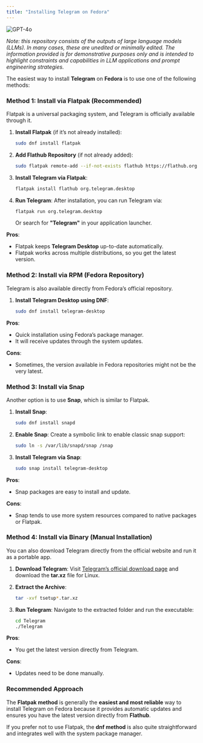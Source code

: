 ```yaml
---
title: "Installing Telegram on Fedora"
---
```

![GPT-4o](https://img.shields.io/badge/GPT--4o-3333FF?style=for-the-badge&logo=openai&logoColor=white)



*Note: this repository consists of the outputs of large language models (LLMs). In many cases, these are unedited or minimally edited. The information provided is for demonstrative purposes only and is intended to highlight constraints and capabilities in LLM applications and prompt engineering strategies.*


The easiest way to install **Telegram** on **Fedora** is to use one of the following methods:

### **Method 1: Install via Flatpak (Recommended)**
Flatpak is a universal packaging system, and Telegram is officially available through it.

1. **Install Flatpak** (if it’s not already installed):
   ```bash
   sudo dnf install flatpak
   ```
   
2. **Add Flathub Repository** (if not already added):
   ```bash
   sudo flatpak remote-add --if-not-exists flathub https://flathub.org/repo/flathub.flatpakrepo
   ```

3. **Install Telegram via Flatpak**:
   ```bash
   flatpak install flathub org.telegram.desktop
   ```

4. **Run Telegram**:
   After installation, you can run Telegram via:
   ```bash
   flatpak run org.telegram.desktop
   ```
   
   Or search for **"Telegram"** in your application launcher.

**Pros**:
- Flatpak keeps **Telegram Desktop** up-to-date automatically.
- Flatpak works across multiple distributions, so you get the latest version.

### **Method 2: Install via RPM (Fedora Repository)**
Telegram is also available directly from Fedora’s official repository.

1. **Install Telegram Desktop using DNF**:
   ```bash
   sudo dnf install telegram-desktop
   ```

**Pros**:
- Quick installation using Fedora’s package manager.
- It will receive updates through the system updates.

**Cons**:
- Sometimes, the version available in Fedora repositories might not be the very latest.

### **Method 3: Install via Snap**
Another option is to use **Snap**, which is similar to Flatpak.

1. **Install Snap**:
   ```bash
   sudo dnf install snapd
   ```

2. **Enable Snap**:
   Create a symbolic link to enable classic snap support:
   ```bash
   sudo ln -s /var/lib/snapd/snap /snap
   ```

3. **Install Telegram via Snap**:
   ```bash
   sudo snap install telegram-desktop
   ```

**Pros**:
- Snap packages are easy to install and update.

**Cons**:
- Snap tends to use more system resources compared to native packages or Flatpak.

### **Method 4: Install via Binary (Manual Installation)**
You can also download Telegram directly from the official website and run it as a portable app.

1. **Download Telegram**:
   Visit [Telegram’s official download page](https://telegram.org/dl/desktop/linux) and download the **tar.xz** file for Linux.

2. **Extract the Archive**:
   ```bash
   tar -xvf tsetup*.tar.xz
   ```

3. **Run Telegram**:
   Navigate to the extracted folder and run the executable:
   ```bash
   cd Telegram
   ./Telegram
   ```

**Pros**:
- You get the latest version directly from Telegram.

**Cons**:
- Updates need to be done manually.
  
### **Recommended Approach**
The **Flatpak method** is generally the **easiest and most reliable** way to install Telegram on Fedora because it provides automatic updates and ensures you have the latest version directly from **Flathub**.

If you prefer not to use Flatpak, the **dnf method** is also quite straightforward and integrates well with the system package manager.